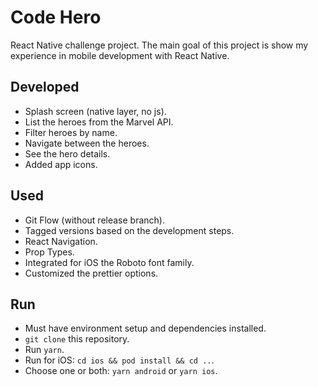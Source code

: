 # Code Hero

React Native challenge project.
The main goal of this project is show my experience in mobile development with React Native.

## Developed
- Splash screen (native layer, no js).
- List the heroes from the Marvel API.
- Filter heroes by name.
- Navigate between the heroes.
- See the hero details.
- Added app icons.

## Used
- Git Flow (without release branch).
- Tagged versions based on the development steps.
- React Navigation.
- Prop Types.
- Integrated for iOS the Roboto font family.
- Customized the prettier options.

## Run
- Must have environment setup and dependencies installed.
- `git clone` this repository.
- Run `yarn`.
- Run for iOS: `cd ios && pod install && cd ..`.
- Choose one or both: `yarn android` or `yarn ios`.
